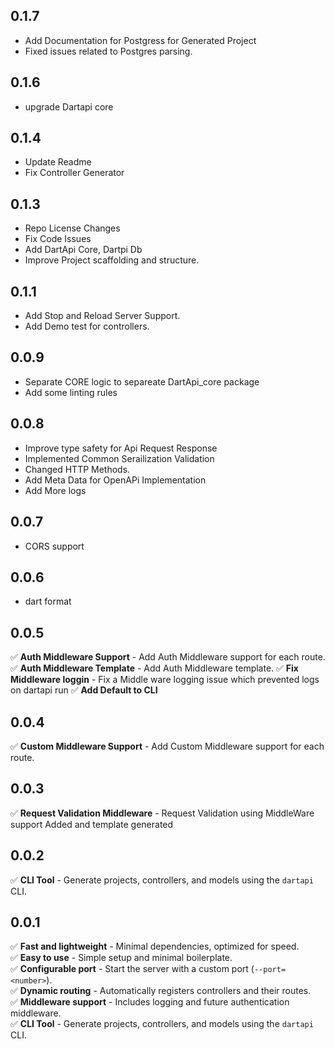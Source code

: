 ## 0.1.7
- Add Documentation for Postgress for Generated Project
- Fixed issues related to Postgres parsing.

## 0.1.6
- upgrade Dartapi core

## 0.1.4
- Update Readme
- Fix Controller Generator

## 0.1.3
- Repo License Changes
- Fix Code Issues
- Add DartApi Core, Dartpi Db
- Improve Project scaffolding and structure.

## 0.1.1
- Add Stop and Reload Server Support.
- Add Demo test for controllers.


## 0.0.9
- Separate CORE logic to separeate DartApi_core package
- Add some linting rules

## 0.0.8
- Improve type safety for Api Request Response
- Implemented Common Serailization Validation
- Changed HTTP Methods.
- Add Meta Data for OpenAPi Implementation
- Add More logs

## 0.0.7
- CORS support

## 0.0.6
- dart format

## 0.0.5
✅ **Auth Middleware Support** - Add Auth Middleware support for each route.
✅ **Auth Middleware Template** - Add Auth Middleware template.
✅ **Fix Middleware loggin** - Fix a Middle ware logging issue which prevented logs on dartapi run
✅ **Add Default to CLI**


## 0.0.4
✅ **Custom Middleware Support** - Add Custom Middleware support for each route.


## 0.0.3
✅ **Request Validation Middleware** - Request Validation using MiddleWare support Added and template generated


## 0.0.2
✅ **CLI Tool** - Generate projects, controllers, and models using the `dartapi` CLI.


## 0.0.1
✅ **Fast and lightweight** - Minimal dependencies, optimized for speed.  
✅ **Easy to use** - Simple setup and minimal boilerplate.  
✅ **Configurable port** - Start the server with a custom port (`--port=<number>`).  
✅ **Dynamic routing** - Automatically registers controllers and their routes.  
✅ **Middleware support** - Includes logging and future authentication middleware.  
✅ **CLI Tool** - Generate projects, controllers, and models using the `dartapi` CLI.  










